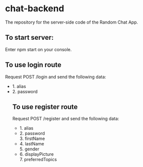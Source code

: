 # chat-backend
The repository for the server-side code of the Random Chat App.

<h2>To start server:</h2>
Enter <span>npm start</span> on your console.

<h2>To use login route</h2>
<p>Request POST /login and send the following data:</p>
<ul>
  <li>1. alias </li>
  <li>2. password </li
</ul>

<h2>To use register route</h2>
<p>Request POST /register and send the following data:</p>
<ul>
  <li>1. alias </li>
  <li>2. password </li
  <li>3. firstName </li>
  <li>4. lastName </li
  <li>5. gender </li>
  <li>6. displayPicture </li
  <li>7. preferredTopics </li>

</ul>
